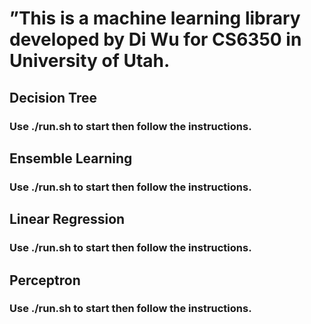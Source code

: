 # ”This is a machine learning library developed by Di Wu for CS6350 in University of Utah.

## Decision Tree
### Use ./run.sh to start then follow the instructions.

## Ensemble Learning
### Use ./run.sh to start then follow the instructions.

## Linear Regression
### Use ./run.sh to start then follow the instructions.

## Perceptron
### Use ./run.sh to start then follow the instructions.
